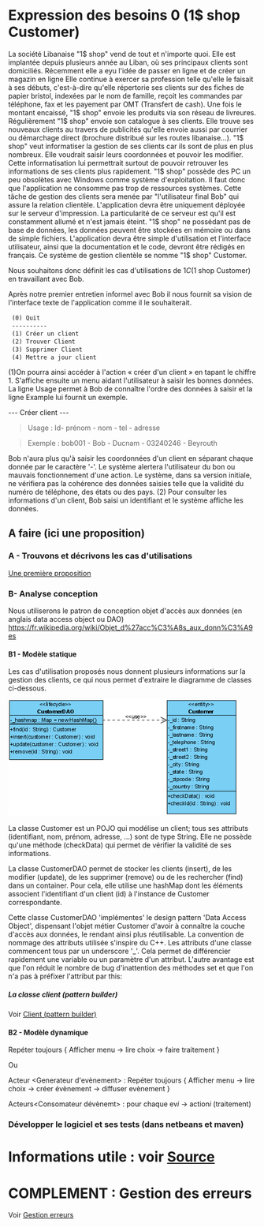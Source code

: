 # Expression des besoins 0 (1$ shop Customer)

La société Libanaise "1$ shop" vend de tout et n'importe quoi. Elle est implantée depuis plusieurs année au Liban, où ses principaux clients sont domiciliés. Récemment elle a eyu l'idée de passer en ligne et de créer un magazin en ligne Elle continue à exercer sa profession telle qu'elle le faisait à ses débuts, c'est-à-dire qu'elle répertorie ses clients sur des fiches de papier bristol, indexées par le nom de famille, reçoit les commandes par téléphone, fax et les payement par OMT (Transfert de cash). Une fois le montant encaissé, "1$ shop" envoie les produits via son réseau de livreures. Régulièrement "1$ shop" envoie son catalogue à ses clients. Elle trouve ses nouveaux clients au travers de publicités qu'elle envoie aussi par courrier ou démarchage direct (brochure distribué sur les routes libanaise…).
"1$ shop" veut informatiser la gestion de ses clients car ils sont de plus en plus nombreux. Elle voudrait saisir leurs coordonnées et pouvoir les modifier. Cette informatisation lui permettrait surtout de pouvoir retrouver les informations de ses clients plus rapidement. "1$ shop" possède des PC un peu obsolètes avec Windows comme système d'exploitation. Il faut donc que l'application ne consomme pas trop de ressources systèmes.
Cette tâche de gestion des clients sera menée par "l'utilisateur final Bob" qui assure la relation clientèle. L'application devra être uniquement déployée sur le serveur d'impression. La particularité de ce serveur est qu'il est constamment allumé et n'est jamais éteint. "1$ shop" ne possédant pas de base de données, les données peuvent être stockées en mémoire ou dans de simple fichiers. L'application devra être simple d'utilisation et l'interface utilisateur, ainsi que la documentation et le code, devront être rédigés en français. Ce système de gestion clientèle se nomme "1$ shop" Customer.

Nous souhaitons donc définit les cas d'utilisations de 1$C (1$ shop Customer) en travaillant avec Bob.

Après notre premier entretien informel avec Bob il nous fournit sa vision de l'interface texte de l'application comme il le souhaiterait.

```
 (0) Quit
 ----------
 (1) Créer un client
 (2) Trouver Client
 (3) Supprimer Client
 (4) Mettre a jour client
```

(1)On pourra ainsi accéder à l'action « créer d'un client » en tapant le chiffre 1. S'affiche ensuite un menu aidant l'utilisateur à saisir les bonnes données. La ligne Usage permet à Bob de connaître l'ordre des données à saisir et la ligne Example lui fournit un exemple.

--- Créer client ---
> Usage : Id- prénom - nom - tel - adresse

> Exemple : bob001 - Bob - Ducnam - 03240246 - Beyrouth

Bob n'aura plus qu'à saisir les coordonnées d'un client en séparant chaque donnée par le caractère '-'. Le système alertera l'utilisateur du bon ou mauvais fonctionnement d'une action. Le système, dans sa version initiale, ne vérifiera pas la cohérence des données saisies telle que la validité du numéro de téléphone, des états ou des pays.
(2) Pour consulter les informations d'un client, Bob saisi un identifiant et le système affiche les données.

## A faire (ici une proposition)
### A - Trouvons et décrivons les cas d'utilisations

[Une première proposition](CasUtilisation) 

### B- Analyse conception
Nous utiliserons le patron de conception objet d'accès aux données (en anglais data access object ou DAO)  https://fr.wikipedia.org/wiki/Objet_d%27acc%C3%A8s_aux_donn%C3%A9es

#### B1 - Modèle statique

Les cas d'utilisation proposés nous donnent plusieurs informations sur la gestion des clients, ce qui nous permet d'extraire le diagramme de classes ci-dessous.

![Diagramme de classe](images/CD_Customer.png)

La classe Customer est un POJO qui modélise un client; tous ses attributs (identifiant, nom, prénom, adresse, ...) sont de type String. Elle ne possède qu'une méthode (checkData) qui permet de vérifier la validité de ses informations.

La classe CustomerDAO permet de stocker les clients (insert), de les modifier (update), de les supprimer (remove) ou de les rechercher (find) dans un container. Pour cela, elle utilise une hashMap dont les éléments associent l'identifiant d'un client (id) à l'instance de Customer correspondante.

Cette classe CustomerDAO 'implémentes' le design pattern 'Data Access Object', dispensant l'objet métier Customer d'avoir à connaître la couche d'accès aux données, le rendant ainsi plus réutilisable.
La convention de nommage des attributs utilisée s'inspire du C++. Les attributs d'une classe commencent tous par un underscore '_'. Cela permet de différencier rapidement une variable ou un paramètre d'un attribut. L'autre avantage est que l'on réduit le nombre de bug d'inattention des méthodes set et que l'on n'a pas à préfixer l'attribut par this:

##### La classe client (pattern builder)

Voir [Client (pattern builder)](Client)

#### B2 - Modèle dynamique

Repéter toujours { Afficher menu -> lire choix -> faire traitement }

Ou 

Acteur <Generateur d'evènement> : Repéter toujours { Afficher menu -> lire choix -> créer évènement -> diffuser evènement }

Acteurs<Consomateur dévènemt> : pour chaque ev*i* -> action*i* (traitement)

### Développer le logiciel et ses tests (dans netbeans et maven)

# Informations utile : voir [Source](http://aisl.cnam.fr/xwiki/wiki/aisl/view/GLG203/TP01)


# COMPLEMENT : Gestion des erreurs

Voir [Gestion erreurs](GestionErreurs)